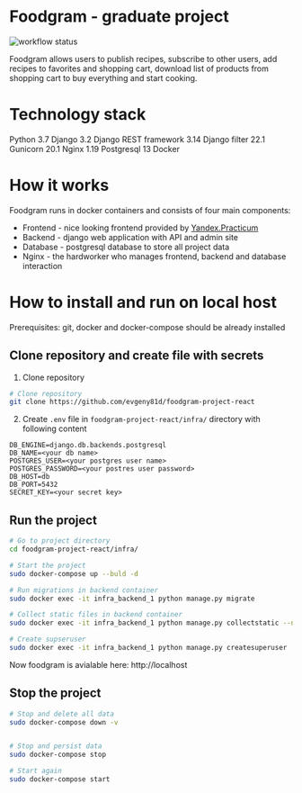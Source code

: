 # Foodgram - graduate project

![workflow status](https://github.com/evgeny81d/foodgram-project-react/actions/workflows/foodgram_workflow.yml/badge.svg)


Foodgram allows users to publish recipes, subscribe to other users,
add recipes to favorites and shopping cart, download list of products from 
shopping cart to buy everything and start cooking.


# Technology stack

Python 3.7
Django 3.2
Django REST framework 3.14
Django filter 22.1
Gunicorn 20.1
Nginx 1.19
Postgresql 13
Docker


# How it works

Foodgram runs in docker containers and consists of four main components:
* Frontend - nice looking frontend provided by [Yandex.Practicum](https://practicum.yandex.ru)
* Backend - django web application with API and admin site
* Database - postgresql database to store all project data
* Nginx - the hardworker who manages frontend, backend and database interaction

# How to install and run on local host

Prerequisites: git, docker and docker-compose should be already installed

## Clone repository and create file with secrets

1. Clone repository
```sh
# Clone repository
git clone https://github.com/evgeny81d/foodgram-project-react
```

2. Create `.env` file in `foodgram-project-react/infra/` directory with 
following content 
```
DB_ENGINE=django.db.backends.postgresql
DB_NAME=<your db name>
POSTGRES_USER=<your postgres user name>
POSTGRES_PASSWORD=<your postres user password>
DB_HOST=db
DB_PORT=5432
SECRET_KEY=<your secret key>
```

## Run the project

```sh
# Go to project directory
cd foodgram-project-react/infra/

# Start the project
sudo docker-compose up --buld -d

# Run migrations in backend container
sudo docker exec -it infra_backend_1 python manage.py migrate

# Collect static files in backend container
sudo docker exec -it infra_backend_1 python manage.py collectstatic --no-input

# Create supseruser
sudo docker exec -it infra_backend_1 python manage.py createsuperuser
```

Now foodgram is avialable here: http://localhost


## Stop the project

```sh
# Stop and delete all data
sudo docker-compose down -v


# Stop and persist data
sudo docker-compose stop

# Start again
sudo docker-compose start
```